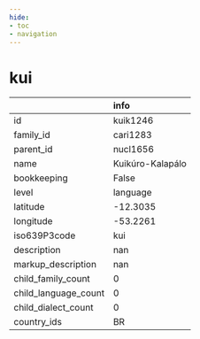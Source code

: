 ```yaml
---
hide:
- toc
- navigation
---
```

# kui
|                      | info             |
|:---------------------|:-----------------|
| id                   | kuik1246         |
| family_id            | cari1283         |
| parent_id            | nucl1656         |
| name                 | Kuikúro-Kalapálo |
| bookkeeping          | False            |
| level                | language         |
| latitude             | -12.3035         |
| longitude            | -53.2261         |
| iso639P3code         | kui              |
| description          | nan              |
| markup_description   | nan              |
| child_family_count   | 0                |
| child_language_count | 0                |
| child_dialect_count  | 0                |
| country_ids          | BR               |